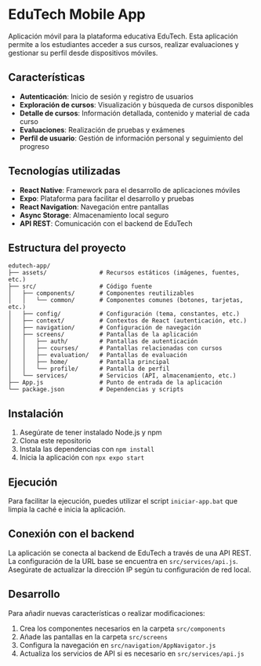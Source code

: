 # EduTech Mobile App

Aplicación móvil para la plataforma educativa EduTech. Esta aplicación permite a los estudiantes acceder a sus cursos, realizar evaluaciones y gestionar su perfil desde dispositivos móviles.

## Características

- **Autenticación**: Inicio de sesión y registro de usuarios
- **Exploración de cursos**: Visualización y búsqueda de cursos disponibles
- **Detalle de cursos**: Información detallada, contenido y material de cada curso
- **Evaluaciones**: Realización de pruebas y exámenes
- **Perfil de usuario**: Gestión de información personal y seguimiento del progreso

## Tecnologías utilizadas

- **React Native**: Framework para el desarrollo de aplicaciones móviles
- **Expo**: Plataforma para facilitar el desarrollo y pruebas
- **React Navigation**: Navegación entre pantallas
- **Async Storage**: Almacenamiento local seguro
- **API REST**: Comunicación con el backend de EduTech

## Estructura del proyecto

```
edutech-app/
├── assets/               # Recursos estáticos (imágenes, fuentes, etc.)
├── src/                  # Código fuente
│   ├── components/       # Componentes reutilizables
│   │   └── common/       # Componentes comunes (botones, tarjetas, etc.)
│   ├── config/           # Configuración (tema, constantes, etc.)
│   ├── context/          # Contextos de React (autenticación, etc.)
│   ├── navigation/       # Configuración de navegación
│   ├── screens/          # Pantallas de la aplicación
│   │   ├── auth/         # Pantallas de autenticación
│   │   ├── courses/      # Pantallas relacionadas con cursos
│   │   ├── evaluation/   # Pantallas de evaluación
│   │   ├── home/         # Pantalla principal
│   │   └── profile/      # Pantalla de perfil
│   └── services/         # Servicios (API, almacenamiento, etc.)
├── App.js                # Punto de entrada de la aplicación
└── package.json          # Dependencias y scripts
```

## Instalación

1. Asegúrate de tener instalado Node.js y npm
2. Clona este repositorio
3. Instala las dependencias con `npm install`
4. Inicia la aplicación con `npx expo start`

## Ejecución

Para facilitar la ejecución, puedes utilizar el script `iniciar-app.bat` que limpia la caché e inicia la aplicación.

## Conexión con el backend

La aplicación se conecta al backend de EduTech a través de una API REST. La configuración de la URL base se encuentra en `src/services/api.js`. Asegúrate de actualizar la dirección IP según tu configuración de red local.

## Desarrollo

Para añadir nuevas características o realizar modificaciones:

1. Crea los componentes necesarios en la carpeta `src/components`
2. Añade las pantallas en la carpeta `src/screens`
3. Configura la navegación en `src/navigation/AppNavigator.js`
4. Actualiza los servicios de API si es necesario en `src/services/api.js`
